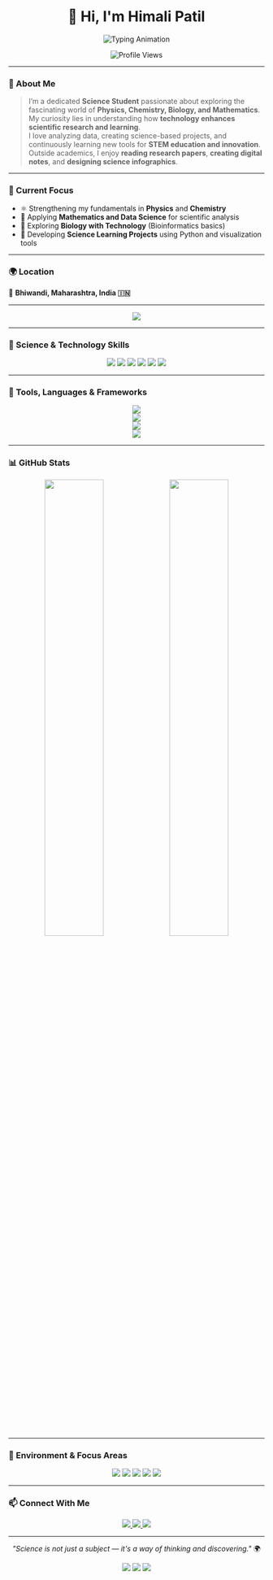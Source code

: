 
<!-- =================================== -->
<!--  HIMALI PATIL | SCIENCE PROFILE README -->
<!-- =================================== -->

<h1 align="center">👋 Hi, I'm <b>Himali Patil</b></h1>

<p align="center">
  <img src="https://readme-typing-svg.herokuapp.com?font=JetBrains+Mono&size=25&pause=1000&color=00D8A7&center=true&vCenter=true&width=600&lines=Science+Student;Physics+%7C+Chemistry+%7C+Biology+%7C+Maths;Research+and+Innovation+Learner;Curiosity+Drives+Discovery;STEM+Enthusiast+%7C+Future+Scientist" alt="Typing Animation" />
</p>

<p align="center">
  <img src="https://komarev.com/ghpvc/?username=himalipatil03&label=Profile%20Views&color=00D8A7&style=for-the-badge" alt="Profile Views"/>
</p>

---

### 🔬 About Me

> I’m a dedicated **Science Student** passionate about exploring the fascinating world of **Physics, Chemistry, Biology, and Mathematics**.  
> My curiosity lies in understanding how **technology enhances scientific research and learning**.  
> I love analyzing data, creating science-based projects, and continuously learning new tools for **STEM education and innovation**.  
> Outside academics, I enjoy **reading research papers**, **creating digital notes**, and **designing science infographics**.  

---

### 🧠 Current Focus
- ⚛️ Strengthening my fundamentals in **Physics** and **Chemistry**  
- 🔢 Applying **Mathematics and Data Science** for scientific analysis  
- 🧬 Exploring **Biology with Technology** (Bioinformatics basics)  
- 🧪 Developing **Science Learning Projects** using Python and visualization tools  

---

### 🌍 Location
📍 **Bhiwandi, Maharashtra, India 🇮🇳**

---

<p align="center">
  <img src="https://readme-typing-svg.herokuapp.com?font=JetBrains+Mono&size=22&pause=1000&color=00D8A7&center=true&vCenter=true&width=600&lines=🔭+Exploring+Science+Through+Technology;⚗️+Curiosity+is+My+Catalyst;📊+Learning+By+Experimentation" />
</p>

---

### 🧪 Science & Technology Skills

<p align="center">
 
  <!-- Core Science Subjects -->
  <img src="https://img.shields.io/badge/Physics-8A2BE2?style=for-the-badge&logo=atom&logoColor=white" />
  <img src="https://img.shields.io/badge/Chemistry-FF6F61?style=for-the-badge&logo=flask&logoColor=white" />
  <img src="https://img.shields.io/badge/Biology-4CAF50?style=for-the-badge&logo=leaflet&logoColor=white" />
  <img src="https://img.shields.io/badge/Mathematics-FFD700?style=for-the-badge&logo=pi-hole&logoColor=black" />
  <img src="https://img.shields.io/badge/Research-00BFFF?style=for-the-badge&logo=googlescholar&logoColor=white" />
  <img src="https://img.shields.io/badge/Data%20Analysis-00CED1?style=for-the-badge&logo=databricks&logoColor=white" />
</p>

---

### 🧰 Tools, Languages & Frameworks

<p align="center">
  <!-- Languages -->
  <img src="https://skillicons.dev/icons?i=python,html,markdown" />
  <br/>
 
  <!-- Tools -->
  <img src="https://skillicons.dev/icons?i=jupyter,anaconda,git,github,vscode,notion" />
  <br/>
 
  <!-- Data Science & Visualization -->
  <img src="https://skillicons.dev/icons?i=pandas" />
  <br/>

  <!-- Creativity & Documentation -->
  <img src="https://skillicons.dev/icons?i=figma,canva,latex" />
</p>

---

### 📊 GitHub Stats

<p align="center">
  <img width="48%" src="https://github-readme-stats.vercel.app/api?username=himalipatil26&show_icons=true&theme=tokyonight&hide_border=true&bg_color=0D1117&title_color=00D8A7&icon_color=00D8A7" />
  <img width="48%" src="https://github-readme-streak-stats.herokuapp.com?user=himalipatil26&theme=tokyonight&hide_border=true&background=0D1117" />
</p>

---

### 🧭 Environment & Focus Areas

<p align="center">
  <img src="https://img.shields.io/badge/Field-Science%20%26%20Research-blue?style=for-the-badge&logo=atom&logoColor=white" />
  <img src="https://img.shields.io/badge/OS-Windows%20%7C%20Linux-yellow?style=for-the-badge&logo=linux&logoColor=white" />
  <img src="https://img.shields.io/badge/Language-Python-green?style=for-the-badge&logo=python&logoColor=white" />
  <img src="https://img.shields.io/badge/Subject-Physics%2C%20Chemistry%2C%20Bio%2C%20Math-FFB6C1?style=for-the-badge&logo=graduation-cap&logoColor=black" />
  <img src="https://img.shields.io/badge/Interest-AI%20in%20Science-orange?style=for-the-badge&logo=ai&logoColor=white" />
</p>

---

### 📫 Connect With Me

<p align="center">
  <a href="https://www.linkedin.com/in/himalipatil26">
    <img src="https://img.shields.io/badge/LinkedIn-0A66C2?style=for-the-badge&logo=linkedin&logoColor=white" />
  </a>
  <a href="mailto:techmantrapatil@gmail.com">
    <img src="https://img.shields.io/badge/Email-D14836?style=for-the-badge&logo=gmail&logoColor=white" />
  </a>
  <a href="https://himalipatil26.github.io/science-portfolio/">
    <img src="https://img.shields.io/badge/Portfolio-181717?style=for-the-badge&logo=githubpages&logoColor=white" />
  </a>
</p>

---

<p align="center">
  <i>"Science is not just a subject — it's a way of thinking and discovering."</i> 🌍  
</p>

<p align="center">
  <img src="https://img.shields.io/badge/Learning-STEM%20Concepts-00D8A7?style=for-the-badge&logo=atom&logoColor=white" />
  <img src="https://img.shields.io/badge/Driven%20By-Curiosity-yellow?style=for-the-badge&logo=lightbulb&logoColor=black" />
  <img src="https://img.shields.io/badge/Open%20Source-Contributor-green?style=for-the-badge&logo=github&logoColor=white" />
</p>

